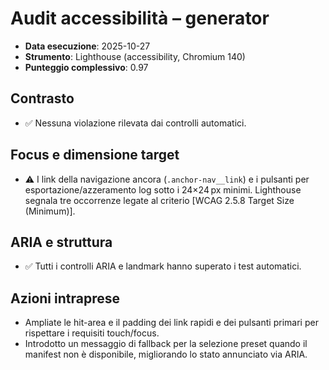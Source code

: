 # Audit accessibilità – generator

- **Data esecuzione**: 2025-10-27
- **Strumento**: Lighthouse (accessibility, Chromium 140)
- **Punteggio complessivo**: 0.97

## Contrasto
- ✅ Nessuna violazione rilevata dai controlli automatici.

## Focus e dimensione target
- ⚠️ I link della navigazione ancora (`.anchor-nav__link`) e i pulsanti per esportazione/azzeramento log sotto i 24×24 px minimi. Lighthouse segnala tre occorrenze legate al criterio [WCAG 2.5.8 Target Size (Minimum)].

## ARIA e struttura
- ✅ Tutti i controlli ARIA e landmark hanno superato i test automatici.

## Azioni intraprese
- Ampliate le hit-area e il padding dei link rapidi e dei pulsanti primari per rispettare i requisiti touch/focus.
- Introdotto un messaggio di fallback per la selezione preset quando il manifest non è disponibile, migliorando lo stato annunciato via ARIA.
